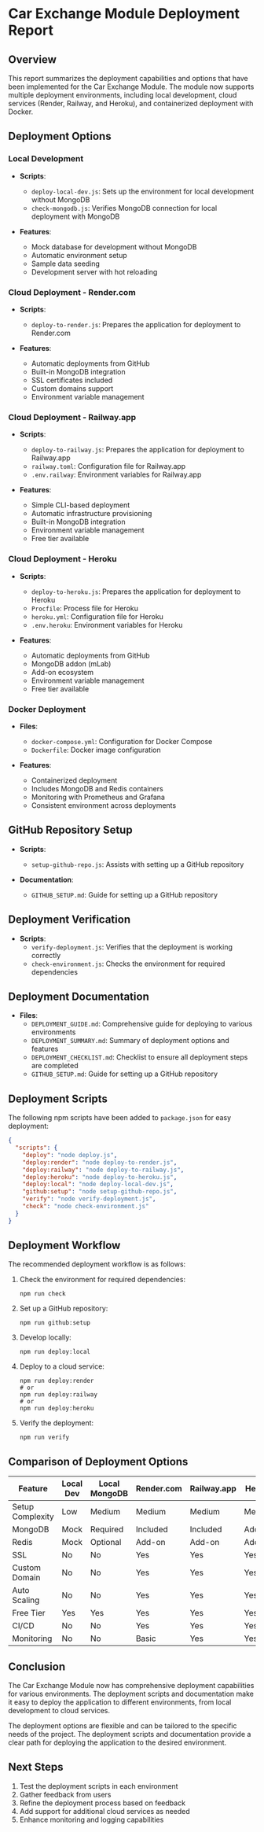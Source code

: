 # Car Exchange Module Deployment Report

## Overview

This report summarizes the deployment capabilities and options that have been implemented for the Car Exchange Module. The module now supports multiple deployment environments, including local development, cloud services (Render, Railway, and Heroku), and containerized deployment with Docker.

## Deployment Options

### Local Development

- **Scripts**: 
  - `deploy-local-dev.js`: Sets up the environment for local development without MongoDB
  - `check-mongodb.js`: Verifies MongoDB connection for local deployment with MongoDB

- **Features**:
  - Mock database for development without MongoDB
  - Automatic environment setup
  - Sample data seeding
  - Development server with hot reloading

### Cloud Deployment - Render.com

- **Scripts**:
  - `deploy-to-render.js`: Prepares the application for deployment to Render.com

- **Features**:
  - Automatic deployments from GitHub
  - Built-in MongoDB integration
  - SSL certificates included
  - Custom domains support
  - Environment variable management

### Cloud Deployment - Railway.app

- **Scripts**:
  - `deploy-to-railway.js`: Prepares the application for deployment to Railway.app
  - `railway.toml`: Configuration file for Railway.app
  - `.env.railway`: Environment variables for Railway.app

- **Features**:
  - Simple CLI-based deployment
  - Automatic infrastructure provisioning
  - Built-in MongoDB integration
  - Environment variable management
  - Free tier available

### Cloud Deployment - Heroku

- **Scripts**:
  - `deploy-to-heroku.js`: Prepares the application for deployment to Heroku
  - `Procfile`: Process file for Heroku
  - `heroku.yml`: Configuration file for Heroku
  - `.env.heroku`: Environment variables for Heroku

- **Features**:
  - Automatic deployments from GitHub
  - MongoDB addon (mLab)
  - Add-on ecosystem
  - Environment variable management
  - Free tier available

### Docker Deployment

- **Files**:
  - `docker-compose.yml`: Configuration for Docker Compose
  - `Dockerfile`: Docker image configuration

- **Features**:
  - Containerized deployment
  - Includes MongoDB and Redis containers
  - Monitoring with Prometheus and Grafana
  - Consistent environment across deployments

## GitHub Repository Setup

- **Scripts**:
  - `setup-github-repo.js`: Assists with setting up a GitHub repository

- **Documentation**:
  - `GITHUB_SETUP.md`: Guide for setting up a GitHub repository

## Deployment Verification

- **Scripts**:
  - `verify-deployment.js`: Verifies that the deployment is working correctly
  - `check-environment.js`: Checks the environment for required dependencies

## Deployment Documentation

- **Files**:
  - `DEPLOYMENT_GUIDE.md`: Comprehensive guide for deploying to various environments
  - `DEPLOYMENT_SUMMARY.md`: Summary of deployment options and features
  - `DEPLOYMENT_CHECKLIST.md`: Checklist to ensure all deployment steps are completed
  - `GITHUB_SETUP.md`: Guide for setting up a GitHub repository

## Deployment Scripts

The following npm scripts have been added to `package.json` for easy deployment:

```json
{
  "scripts": {
    "deploy": "node deploy.js",
    "deploy:render": "node deploy-to-render.js",
    "deploy:railway": "node deploy-to-railway.js",
    "deploy:heroku": "node deploy-to-heroku.js",
    "deploy:local": "node deploy-local-dev.js",
    "github:setup": "node setup-github-repo.js",
    "verify": "node verify-deployment.js",
    "check": "node check-environment.js"
  }
}
```

## Deployment Workflow

The recommended deployment workflow is as follows:

1. Check the environment for required dependencies:
   ```
   npm run check
   ```

2. Set up a GitHub repository:
   ```
   npm run github:setup
   ```

3. Develop locally:
   ```
   npm run deploy:local
   ```

4. Deploy to a cloud service:
   ```
   npm run deploy:render
   # or
   npm run deploy:railway
   # or
   npm run deploy:heroku
   ```

5. Verify the deployment:
   ```
   npm run verify
   ```

## Comparison of Deployment Options

| Feature | Local Dev | Local MongoDB | Render.com | Railway.app | Heroku | Docker |
|---------|-----------|---------------|------------|-------------|--------|--------|
| Setup Complexity | Low | Medium | Medium | Medium | Medium | Medium |
| MongoDB | Mock | Required | Included | Included | Add-on | Included |
| Redis | Mock | Optional | Add-on | Add-on | Add-on | Included |
| SSL | No | No | Yes | Yes | Yes | No |
| Custom Domain | No | No | Yes | Yes | Yes | No |
| Auto Scaling | No | No | Yes | Yes | Yes | Manual |
| Free Tier | Yes | Yes | Yes | Yes | Yes | Yes |
| CI/CD | No | No | Yes | Yes | Yes | Manual |
| Monitoring | No | No | Basic | Yes | Yes | Optional |

## Conclusion

The Car Exchange Module now has comprehensive deployment capabilities for various environments. The deployment scripts and documentation make it easy to deploy the application to different environments, from local development to cloud services.

The deployment options are flexible and can be tailored to the specific needs of the project. The deployment scripts and documentation provide a clear path for deploying the application to the desired environment.

## Next Steps

1. Test the deployment scripts in each environment
2. Gather feedback from users
3. Refine the deployment process based on feedback
4. Add support for additional cloud services as needed
5. Enhance monitoring and logging capabilities
